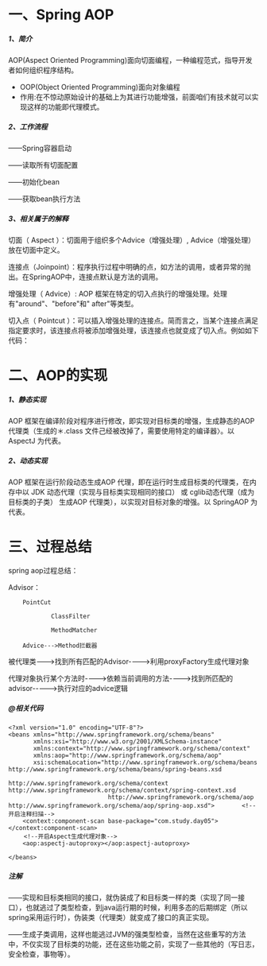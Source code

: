 # 一、Spring AOP

##### 1、简介

AOP(Aspect Oriented Programming)面向切面编程，一种编程范式，指导开发者如何组织程序结构。

* OOP(Object Oriented Programming)面向对象编程
* 作用:在不惊动原始设计的基础上为其进行功能增强，前面咱们有技术就可以实现这样的功能即代理模式。

##### 2、工作流程

——Spring容器启动

——读取所有切面配置

——初始化bean

——获取bean执行方法

##### 3、相关属于的解释

切面（ Aspect ）：切面用于组织多个Advice（增强处理）, Advice（增强处理） 放在切面中定义。

连接点（Joinpoint）：程序执行过程中明确的点，如方法的调用，或者异常的抛出。在SpringAOP中，连接点默认是方法的调用。 

增强处理（ Advice）: AOP 框架在特定的切入点执行的增强处理。处理有"around"、"before"和" after"等类型。 

切入点（ Pointcut ）：可以插入增强处理的连接点。简而言之，当某个连接点满足指定要求时，该连接点将被添加增强处理，该连接点也就变成了切入点。例如如下代码： 


# 二、AOP的实现

##### 1、静态实现

AOP 框架在编译阶段对程序进行修改，即实现对目标类的增强，生成静态的AOP 代理类（生成的＊.class 文件己经被改掉了，需要使用特定的编译器〉。以 AspectJ 为代表。

##### 2、动态实现

AOP 框架在运行阶段动态生成AOP 代理，即在运行时生成目标类的代理类，在内存中以 JDK 动态代理（实现与目标类实现相同的接口） 或 cglib动态代理（成为目标类的子类） 生成AOP 代理类），以实现对目标对象的增强。以 SpringAOP 为代表。

# 三、过程总结

spring aop过程总结：

Advisor：

        PointCut
    
                ClassFilter
    
                MethodMatcher
    
        Advice--->Method拦截器

被代理类--->找到所有匹配的Advisor---->利用proxyFactory生成代理对象

代理对象执行某个方法时---->依赖当前调用的方法---->找到所匹配的advisor----->执行对应的advice逻辑

##### @相关代码

```
<?xml version="1.0" encoding="UTF-8"?>
<beans xmlns="http://www.springframework.org/schema/beans"
       xmlns:xsi="http://www.w3.org/2001/XMLSchema-instance"
       xmlns:context="http://www.springframework.org/schema/context"
       xmlns:aop="http://www.springframework.org/schema/aop"
       xsi:schemaLocation="http://www.springframework.org/schema/beans http://www.springframework.org/schema/beans/spring-beans.xsd
                            http://www.springframework.org/schema/context http://www.springframework.org/schema/context/spring-context.xsd
                            http://www.springframework.org/schema/aop http://www.springframework.org/schema/aop/spring-aop.xsd">　　　　 <!--开启注释扫描-->
    <context:component-scan base-package="com.study.day05"></context:component-scan>
　　 <!--开启Aspect生成代理对象-->
    <aop:aspectj-autoproxy></aop:aspectj-autoproxy>

</beans>
```

##### 注解

——实现和目标类相同的接口，就伪装成了和目标类一样的类（实现了同一接口），也就逃过了类型检查，到java运行期的时候，利用多态的后期绑定（所以spring采用运行时），伪装类（代理类）就变成了接口的真正实现。

——生成子类调用，这样也能逃过JVM的强类型检查，当然在这些重写的方法中，不仅实现了目标类的功能，还在这些功能之前，实现了一些其他的（写日志，安全检查，事物等）。